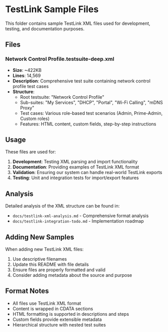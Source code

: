 # TestLink Sample Files

This folder contains sample TestLink XML files used for development, testing, and documentation purposes.

## Files

### Network Control Profile.testsuite-deep.xml
- **Size**: ~422KB
- **Lines**: 14,569
- **Description**: Comprehensive test suite containing network control profile test cases
- **Structure**: 
  - Root testsuite: "Network Control Profile"
  - Sub-suites: "My Services", "DHCP", "Portal", "Wi-Fi Calling", "mDNS Proxy"
  - Test cases: Various role-based test scenarios (Admin, Prime-Admin, Custom roles)
  - Features: HTML content, custom fields, step-by-step instructions

## Usage

These files are used for:

1. **Development**: Testing XML parsing and import functionality
2. **Documentation**: Providing examples of TestLink XML format
3. **Validation**: Ensuring our system can handle real-world TestLink exports
4. **Testing**: Unit and integration tests for import/export features

## Analysis

Detailed analysis of the XML structure can be found in:
- `docs/testlink-xml-analysis.md` - Comprehensive format analysis
- `docs/testlink-integration-todo.md` - Implementation roadmap

## Adding New Samples

When adding new TestLink XML files:

1. Use descriptive filenames
2. Update this README with file details
3. Ensure files are properly formatted and valid
4. Consider adding metadata about the source and purpose

## Format Notes

- All files use TestLink XML format
- Content is wrapped in CDATA sections
- HTML formatting is supported in descriptions and steps
- Custom fields provide extensible metadata
- Hierarchical structure with nested test suites 